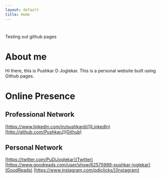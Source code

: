 ```yaml
---
layout: default
title: Home
---
```

<div class="blurb">
	<h1></h1>
	<p>Testing out github pages</p>
</div><!-- /.blurb -->

# [](#header-1)About me

Hi there, this is Pushkar D Joglekar. This is a personal website built using Github pages. 

# [](#header-1)Online Presence

## [](#header-2)Professional Network

[https://www.linkedin.com/in/pushkardj/](LinkedIn)
[http://github.com/PushkarJ](Github)

## [](#header-2)Personal Network

[https://twitter.com/PuDiJoglekar](Twitter)
[https://www.goodreads.com/user/show/62575989-pushkar-joglekar](GoodReads)
[https://www.instagram.com/pdjclicks/](Instagram)


